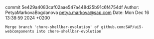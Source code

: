 commit 5e429a4083caf02aae547a448d25b91c6f4754df
Author: PetyaMarkovaBogdanova <petya.markova@sap.com>
Date:   Mon Dec 16 13:38:59 2024 +0200

    Merge branch 'chore-shellbar-evolution' of github.com:SAP/ui5-webcomponents into chore-shellbar-evolution
